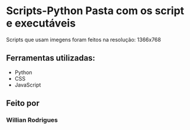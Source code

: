 # Scripts-Python Pasta com os script e executáveis
Scripts que usam imegens foram feitos na resolução: 1366x768

## Ferramentas utilizadas:
* Python
* CSS
* JavaScript

## Feito por
### Willian Rodrigues
